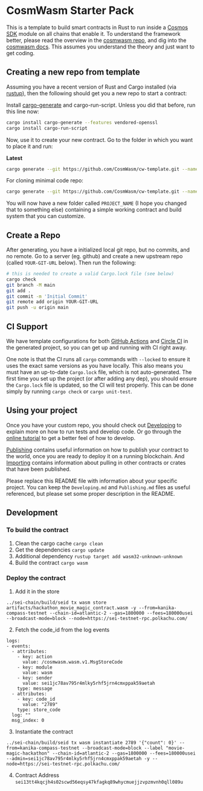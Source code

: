 # CosmWasm Starter Pack

This is a template to build smart contracts in Rust to run inside a
[Cosmos SDK](https://github.com/cosmos/cosmos-sdk) module on all chains that enable it.
To understand the framework better, please read the overview in the
[cosmwasm repo](https://github.com/CosmWasm/cosmwasm/blob/master/README.md),
and dig into the [cosmwasm docs](https://www.cosmwasm.com).
This assumes you understand the theory and just want to get coding.

## Creating a new repo from template

Assuming you have a recent version of Rust and Cargo installed
(via [rustup](https://rustup.rs/)),
then the following should get you a new repo to start a contract:

Install [cargo-generate](https://github.com/ashleygwilliams/cargo-generate) and cargo-run-script.
Unless you did that before, run this line now:

```sh
cargo install cargo-generate --features vendored-openssl
cargo install cargo-run-script
```

Now, use it to create your new contract.
Go to the folder in which you want to place it and run:

**Latest**

```sh
cargo generate --git https://github.com/CosmWasm/cw-template.git --name PROJECT_NAME
```

For cloning minimal code repo:

```sh
cargo generate --git https://github.com/CosmWasm/cw-template.git --name PROJECT_NAME -d minimal=true
```

You will now have a new folder called `PROJECT_NAME` (I hope you changed that to something else)
containing a simple working contract and build system that you can customize.

## Create a Repo

After generating, you have a initialized local git repo, but no commits, and no remote.
Go to a server (eg. github) and create a new upstream repo (called `YOUR-GIT-URL` below).
Then run the following:

```sh
# this is needed to create a valid Cargo.lock file (see below)
cargo check
git branch -M main
git add .
git commit -m 'Initial Commit'
git remote add origin YOUR-GIT-URL
git push -u origin main
```

## CI Support

We have template configurations for both [GitHub Actions](.github/workflows/Basic.yml)
and [Circle CI](.circleci/config.yml) in the generated project, so you can
get up and running with CI right away.

One note is that the CI runs all `cargo` commands
with `--locked` to ensure it uses the exact same versions as you have locally. This also means
you must have an up-to-date `Cargo.lock` file, which is not auto-generated.
The first time you set up the project (or after adding any dep), you should ensure the
`Cargo.lock` file is updated, so the CI will test properly. This can be done simply by
running `cargo check` or `cargo unit-test`.

## Using your project

Once you have your custom repo, you should check out [Developing](./Developing.md) to explain
more on how to run tests and develop code. Or go through the
[online tutorial](https://docs.cosmwasm.com/) to get a better feel
of how to develop.

[Publishing](./Publishing.md) contains useful information on how to publish your contract
to the world, once you are ready to deploy it on a running blockchain. And
[Importing](./Importing.md) contains information about pulling in other contracts or crates
that have been published.

Please replace this README file with information about your specific project. You can keep
the `Developing.md` and `Publishing.md` files as useful referenced, but please set some
proper description in the README.

## Development

### To build the contract

1. Clean the cargo cache
   `cargo clean`
2. Get the dependencies
   `cargo update`
3. Additional dependency
   `rustup target add wasm32-unknown-unknown`
4. Build the contract
   `cargo wasm`

### Deploy the contract

1. Add it in the store

```
../sei-chain/build/seid tx wasm store artifacts/hackathon_movie_magic_contract.wasm -y --from=kanika-compass-testnet --chain-id=atlantic-2 --gas=1800000 --fees=180000usei --broadcast-mode=block --node=https://sei-testnet-rpc.polkachu.com/
```

2. Fetch the code_id from the log events

```
logs:
- events:
  - attributes:
    - key: action
      value: /cosmwasm.wasm.v1.MsgStoreCode
    - key: module
      value: wasm
    - key: sender
      value: sei1jc78av795r4mlky5rhf5jrn4cmxppak59aetah
    type: message
  - attributes:
    - key: code_id
      value: "2789"
    type: store_code
  log: ""
  msg_index: 0
```

3. Instantiate the contract

```
../sei-chain/build/seid tx wasm instantiate 2789 '{"count": 0}' --from=kanika-compass-testnet --broadcast-mode=block --label "movie-magic-hackathon" --chain-id=atlantic-2 --gas=1800000 --fees=180000usei --admin=sei1jc78av795r4mlky5rhf5jrn4cmxppak59aetah -y --node=https://sei-testnet-rpc.polkachu.com/
```

4. Contract Address `sei13tt4kqcjh4s02scwd56eqsy47kfagkq89whycmuejjzvpzmvnh0qll089u`
